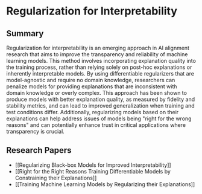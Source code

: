 # Regularization for Interpretability

## Summary
 Regularization for interpretability is an emerging approach in AI alignment research that aims to improve the transparency and reliability of machine learning models. This method involves incorporating explanation quality into the training process, rather than relying solely on post-hoc explanations or inherently interpretable models. By using differentiable regularizers that are model-agnostic and require no domain knowledge, researchers can penalize models for providing explanations that are inconsistent with domain knowledge or overly complex. This approach has been shown to produce models with better explanation quality, as measured by fidelity and stability metrics, and can lead to improved generalization when training and test conditions differ. Additionally, regularizing models based on their explanations can help address issues of models being "right for the wrong reasons" and can potentially enhance trust in critical applications where transparency is crucial.
## Research Papers

- [[Regularizing Black-box Models for Improved Interpretability]]
- [[Right for the Right Reasons Training Differentiable Models by Constraining their Explanations]]
- [[Training Machine Learning Models by Regularizing their Explanations]]
